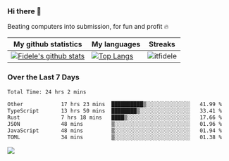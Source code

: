### Hi there 👋
<p>Beating computers into submission, for fun and profit 🔥</p>

|My github statistics|My languages|Streaks|
|-|-|-|
|[![Fidele's github stats](https://github-readme-stats.vercel.app/api?username=itfidele&count_private=true&show_icons=true&theme=dark&hide_title=true)](https://github.com/itfidele)|[![Top Langs](https://github-readme-stats.vercel.app/api/top-langs/?username=itfidele&show_icons=true&langs_count=8&theme=dark&layout=compact&hide_title=true)](https://github.com/itfidele)|![itfidele](https://github-readme-streak-stats.herokuapp.com/?user=itfidele&theme=dark)

### Over the Last 7 Days
<!--START_SECTION:waka-->

```txt
Total Time: 24 hrs 2 mins

Other            17 hrs 23 mins  ██████████▒░░░░░░░░░░░░░░   41.99 %
TypeScript       13 hrs 50 mins  ████████▒░░░░░░░░░░░░░░░░   33.41 %
Rust             7 hrs 18 mins   ████▒░░░░░░░░░░░░░░░░░░░░   17.66 %
JSON             48 mins         ▒░░░░░░░░░░░░░░░░░░░░░░░░   01.96 %
JavaScript       48 mins         ▒░░░░░░░░░░░░░░░░░░░░░░░░   01.94 %
TOML             34 mins         ▒░░░░░░░░░░░░░░░░░░░░░░░░   01.38 %
```

<!--END_SECTION:waka-->

![](https://komarev.com/ghpvc/?username=itfidele)
